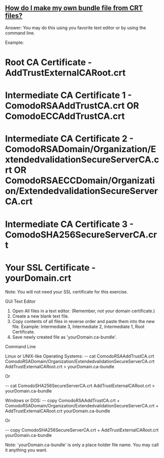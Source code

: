 ## [How do I make my own bundle file from CRT files?](https://support.comodo.com/index.php?/Knowledgebase/Article/View/1145/1/how-do-i-make-my-own-bundle-file-from-crt-files)


Answer: You may do this using you favorite text editor or by using the command line.

Example:

# Root CA Certificate - AddTrustExternalCARoot.crt
# Intermediate CA Certificate 1 - ComodoRSAAddTrustCA.crt OR ComodoECCAddTrustCA.crt
# Intermediate CA Certificate 2 - ComodoRSADomain/Organization/ExtendedvalidationSecureServerCA.crt OR ComodoRSAECCDomain/Organization/ExtendedvalidationSecureServerCA.crt
# Intermediate CA Certificate 3 - ComodoSHA256SecureServerCA.crt
# Your SSL Certificate - yourDomain.crt

Note: You will not need your SSL certificate for this exercise.

GUI Text Editor

1. Open All files in a text editor. (Remember, not your domain certificate.)
2. Create a new blank text file.
3. Copy contents of all files in reverse order and paste them into the new file.
   Example: Intermediate 3, Intermediate 2, Intermediate 1, Root Certificate.
4. Save newly created file as 'yourDomain.ca-bundle'.

Command Line

Linux or UNIX-like Operating Systems:
-- cat ComodoRSAAddTrustCA.crt ComodoRSADomain/Organization/ExtendedvalidationSecureServerCA.crt AddTrustExternalCARoot.crt > yourDomain.ca-bundle

Or

-- cat ComodoSHA256SecureServerCA.crt AddTrustExternalCARoot.crt > yourDomain.ca-bundle

Windows or DOS:
-- copy ComodoRSAAddTrustCA.crt + ComodoRSADomain/Organization/ExtendedvalidationSecureServerCA.crt + AddTrustExternalCARoot.crt yourDomain.ca-bundle

Or

-- copy ComodoSHA256SecureServerCA.crt + AddTrustExternalCARoot.crt yourDomain.ca-bundle

Note: 'yourDomain.ca-bundle' is only a place holder file name. You may call it anything you want.
